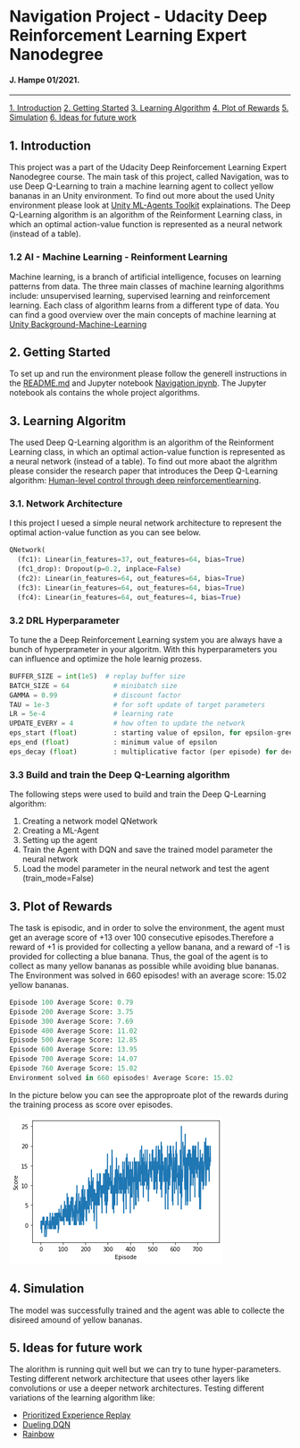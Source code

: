 # Navigation Project - Udacity Deep Reinforcement Learning Expert Nanodegree
#### J. Hampe 01/2021.
---

[1. Introduction](#intro)
[2. Getting Started](#start)
[3. Learning Algorithm](#algo)
[4. Plot of Rewards](#plot)
[5. Simulation](#sim)
[6. Ideas for future work](#future)

[//]: # (Image References)
[image1]: ./pictures/score_episode.png "Score over Episode"

<a name="intro"></a>
## 1. Introduction
This project was a part of the Udacity Deep Reinforcement Learning Expert Nanodegree course. The main task of this project, called Navigation, was to use Deep Q-Learning to train a machine learning agent to collect yellow bananas in an Unity environment. To find out more about the used Unity environment please look at [Unity ML-Agents Toolkit](https://github.com/Unity-Technologies/ml-agents) explainations. The Deep Q-Learning algorithm is an algorithm of the Reinforment Learning class, in  which an optimal action-value function is represented as a neural network (instead of a table).

### 1.2 AI - Machine Learning - Reinforment Learning
Machine learning, is a branch of artificial intelligence, focuses on learning patterns from data. The three main classes of machine learning algorithms include: unsupervised learning, supervised learning and reinforcement learning. Each class of algorithm learns from a different type of data. You can find a good overview over the main concepts of machine learning at [Unity Background-Machine-Learning](https://github.com/Unity-Technologies/ml-agents/blob/master/docs/Background-Machine-Learning.md)

<a name="start"></a>
## 2. Getting Started
To set up and run the environment please follow the generell instructions in the [README.md](./README.md) and Jupyter notebook [Navigation.ipynb](./Navigation.ipynb). The Jupyter notebook als contains the whole project algorithms.

<a name="algo"></a>
## 3. Learning Algoritm
The used Deep Q-Learning algorithm is an algorithm of the Reinforment Learning class, in  which an optimal action-value function is represented as a neural network (instead of a table). To find out more abaot the algrithm please consider the research paper that introduces the Deep Q-Learning algorithm: [Human-level control through deep reinforcementlearning](https://storage.googleapis.com/deepmind-media/dqn/DQNNaturePaper.pdf).

### 3.1. Network Architecture
I this project I uesed a simple neural network architecture to represent the optimal action-value function as you can see below.

```python
QNetwork(
  (fc1): Linear(in_features=37, out_features=64, bias=True)
  (fc1_drop): Dropout(p=0.2, inplace=False)
  (fc2): Linear(in_features=64, out_features=64, bias=True)
  (fc3): Linear(in_features=64, out_features=64, bias=True)
  (fc4): Linear(in_features=64, out_features=4, bias=True)
```
### 3.2 DRL Hyperparameter
To tune the a Deep Reinforcement Learning system you are always have a bunch of hyperprameter in your algoritm. With this hyperparameters you can influence and optimize the hole learnig prozess.

```python
BUFFER_SIZE = int(1e5)	# replay buffer size
BATCH_SIZE = 64           # minibatch size
GAMMA = 0.99              # discount factor
TAU = 1e-3                # for soft update of target parameters
LR = 5e-4                 # learning rate
UPDATE_EVERY = 4          # how often to update the network
eps_start (float)         : starting value of epsilon, for epsilon-greedy action selection
eps_end (float)           : minimum value of epsilon
eps_decay (float)         : multiplicative factor (per episode) for decreasing epsilon
```
### 3.3 Build and train the Deep Q-Learning algorithm
The following steps were used to build and train the Deep Q-Learning algorithm:

1. Creating a network model QNetwork
2. Creating a ML-Agent
3. Setting up the agent
4. Train the Agent with DQN and save the trained model parameter the neural network
5. Load the model parameter in the neural network and test the agent (train_mode=False)

<a name="plot"></a>
## 3. Plot of Rewards
The task is episodic, and in order to solve the environment, the agent must get an average score of +13 over 100 consecutive episodes.Therefore a reward of +1 is provided for collecting a yellow banana, and a reward of -1 is provided for collecting a blue banana.  Thus, the goal of the agent is to collect as many yellow bananas as possible while avoiding blue bananas. The Environment was solved in 660 episodes!	with an average score: 15.02 yellow bananas.
```python
Episode 100	Average Score: 0.79
Episode 200	Average Score: 3.75
Episode 300	Average Score: 7.69
Episode 400	Average Score: 11.02
Episode 500	Average Score: 12.85
Episode 600	Average Score: 13.95
Episode 700	Average Score: 14.07
Episode 760	Average Score: 15.02
Environment solved in 660 episodes!	Average Score: 15.02
```
In the picture below you can see the approproate plot of the rewards during the training process as score over episodes.

![alt text][image1]

## 4. Simulation<a name="sim"></a>
The model was successfully trained and the agent was able to collecte the disireed amound of yellow bananas.

<a name="future"></a>
## 5. Ideas for future work
The alorithm is running quit well but we can try to tune hyper-parameters.
Testing different network architecture that usees other layers like convolutions or use a deeper network architectures.
Testing different variations of the learning algorithm like:
- [Prioritized Experience Replay](https://arxiv.org/abs/1511.05952)
- [Dueling DQN](https://arxiv.org/abs/1511.06581)
- [Rainbow](https://arxiv.org/abs/1710.02298)

